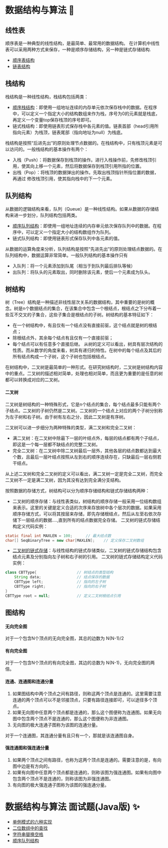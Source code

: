 # <a id="top"></a>数据结构与算法 :dizzy:
## 线性表
顺序表是一种典型的线性结构，是最简单、最常用的数据结构。
在计算机中线性表可以采用两种方式来保存，一种是顺序存储结构，另一种是链式存储结构.
- [顺序表结构](./src/dataStructure/orderList#top)
- [链表结构](./src/dataStructure/linkedList#top)

## 栈结构
栈结构是一种线性结构，栈结构包括两类：
- [顺序栈结构](./src/dataStructure/stack#top)：即使用一组地址连续的内存单元依次保存栈中的数据。在程序中，可以定义一个指定大小的结构数组来作为栈，序号为0的元素就是栈底，再定义一个变量top保存栈顶的序号即可。
- 链式栈结构：即使用链表形式保存栈中各元素的值。链表首部（head引用所指向元素）为栈顶，链表尾部（指向地址为null）为栈底。

栈结构是按照“后进先出”的原则处理节点数据的。在栈结构中，只有栈顶元素是可以访问的。一般栈结构的基本操作有两个：
- 入栈（Push）：将数据保存到栈顶的操作。进行入栈操作前，先修改栈顶引用，使其向上移一个元素，然后将数据保存到栈顶引用所指的位置。
- 出栈（Pop）：将栈顶的数据弹出的操作。先取出栈顶指针所指位置的数据，再通过 修改栈顶引用，使其指向栈中的下一个元素。

## 队列结构
从数据的逻辑结构来看，队列（Queue）是一种线性结构。如果从数据的存储结构来进一步划分，队列结构包括两类。
- [顺序队列结构](./src/dataStructure/queue#top)：即使用一组地址连续的内存单元依次保存队列中的数据。在程序中，可以定义一个指定大小的结构数组作为队列。
- 链式队列结构：即使用链表形式保存队列中各元素的值。

从数据的运算角度来分析，队列结构是按照“先进先出”的原则处理结点数据的。在队列结构中，数据运算非常简单。一般队列结构的基本操作只有
- 入队列：将一个元素添加到队尾（相当于到队列最后排队等候）
- 出队列：将队头的元素取出，同时删除该元素，使后一个元素成为队头。

## 树结构
树（Tree）结构是一种描述非线性层次关系的数据结构，其中重要的是树的概念。树是n个数据结点的集合，在该集合中包含一个根结点，根结点之下分布着一些互不交叉的子集合，这些子集合是根结点的子树。树结构的基本特征如下：
- 在一个树结构中，有且仅有一个结点没有直接前驱，这个结点就是树的根结点；
- 除根结点外，其余每个结点有且仅有一个直接前驱；
- 每个结点可以有任意多个直接后继。
从树的定义可以看出，树具有层次结构的性质。而从数学的角度来看，树具有递归的特性。在树中的每个结点及其后的所有结点构成一个子树，这个子树也包括根结点。

在树结构中，二叉树是最简单的一种形式。在研究树结构时，二叉树是树结构内容中的重点。二叉树的描述相对简单，处理也相对简单，而且更为重要的是任意的树都可以转换成对应的二叉树。
#### 二叉树
二叉树是树结构的一种特殊形式，它是n个结点的集合，每个结点最多只能有两个子结点。二叉树的子树仍然是二叉树。二叉树的一个结点上对应的两个子树分别称为左子树和右子树。由于树有左右之分，因此二叉树是有序树。

二叉树可以进一步细分为两种特殊的类型，满二叉树和完全二叉树：
- 满二叉树：在二叉树中除最下一层的叶结点外，每层的结点都有两个子结点，即这是一个每一层都不缺结点的完整二叉树。
- 完全二叉树：在二叉树中除二叉树最后一层外，其他各层的结点数都达到最大个数，且最后一层叶结点按照从左到右的顺序连续存在，只缺最后一层右侧若干结点。

从上述二叉树和完全二叉树的定义可以看出，满二叉树一定是完全二叉树，而完全二叉树不一定是满二叉树，因为其没有达到完全满分支结构。

按照数据的存储方式，树结构可以分为顺序存储结构和链式存储结构两种：
- 二叉树的顺序存储：与线性表类似，树结构的顺序存储一般采用一位结构数组来表示。这里的关键是定义合适的次序来存放树中各个层次的数据。如果采用顺序存储方式，可以将其按层来存储，即先存储根结点，然后从左至右依次存储下一层结点的数据....,直到所有的结点数据完全存储。
二叉树的链式存储结构定义代码实例：
```java
static final int MAXLEN = 100;		// 最大结点数
char[] SeqBinaryTree = new char[MAXLEN];	// 定义保存二叉树数组
```
- [二叉树的链式存储](./src/dataStructure/tree#top)：与线性结构的链式存储类似，二叉树的链式存储结构包含结点元素及分别指向左子树和右子树的引用。
二叉树的链式存储结构定义代码实例：
```java
class CBTType{					// 树结点的类型结构
	String data;				// 结点保存的数据
	CBTType left;				// 指向的左子树
	CBTType right;				// 指向的右子树
}
CBTType root = null;			// 定义二叉树根结点引用
```

## 图结构
#### 无向完全图
对于一个包含N个顶点的无向完全图，其总的边数为 N(N-1)/2
#### 有向完全图
对于一个包含N个顶点的有向完全图，其边的总数为 N(N-1)，无向完全图的两倍。
#### 连通、连通图和连通分量
1. 如果图结构中两个顶点之间有路径，则称这两个顶点是连通的。这里需要注意连通的两个顶点可以不是邻接顶点，只要有路径连接即可，可以途径多个顶点。
2. 如果无向图中任意两个顶点都是连通的，那么这个图便称为连通图。如果无向图中包含两个顶点不是连通的，那么这个图便称为非连通图。
3. 无向图的极大连通子图称为该图的连通分量。

对于一个连通图，其连通分量有且只有一个，那就是该连通图自身。
#### 强连通图和强连通分量
1. 如果两个顶点之间有路径，也称为这两个顶点是连通的。需要注意的是，有向图中边是有方向的。
2. 如果有向图中任意两个顶点都是连通的，则称该图为强连通图。如果有向图中包含两个顶点不是连通的，则称该图为非强连通图。
3. 有向图的极大强连通子图称为该图的强连通分量。

# 数据结构与算法 面试题(Java版) :sparkles:

- [单例模式的六种实现](./src/review02#top)
- [二位数组中的查找](./src/review03#top)
- [字符串替换空格](./src/review04#top) 
- [顺序队列结构](./src/dataStructure/queue#top)
